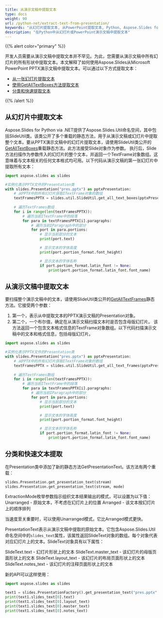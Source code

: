 ```yaml
---
title: 从演示文稿中提取文本
type: docs
weight: 90
url: /python-net/extract-text-from-presentation/
keywords: "从幻灯片提取文本, 从PowerPoint提取文本, Python, Aspose.Slides for Python via .NET"
description: "在Python中从幻灯片或PowerPoint演示文稿中提取文本"
---
```


{{% alert color="primary" %}} 

开发人员需要从演示文稿中提取文本并不罕见。为此，您需要从演示文稿中所有幻灯片的所有形状中提取文本。本文解释了如何使用Aspose.Slides从Microsoft PowerPoint PPTX演示文稿中提取文本。可以通过以下方式提取文本：

- [从一张幻灯片提取文本](/slides/python-net/extracting-text-from-the-presentation/)
- [使用GetAllTextBoxes方法提取文本](/slides/python-net/extracting-text-from-the-presentation/)
- [分类和快速提取文本](/slides/python-net/extracting-text-from-the-presentation/)

{{% /alert %}} 
## **从幻灯片中提取文本**
Aspose.Slides for Python via .NET提供了Aspose.Slides.Util命名空间，其中包括SlideUtil类。该类公开了多个重载的静态方法，用于从演示文稿或幻灯片中提取整个文本。要从PPTX演示文稿中的幻灯片提取文本，请使用SlideUtil类公开的[GetAllTextBoxes](https://reference.aspose.com/slides/python-net/aspose.slides.util/slideutil/)重载静态方法。此方法接受Slide对象作为参数。
执行后，Slide方法扫描作为参数传入的幻灯片的整个文本，并返回一个TextFrame对象数组。这意味着与文本相关的任何文本格式均可用。以下代码从演示文稿的第一张幻灯片中提取所有文本：

```py
import aspose.slides as slides

#实例化表示PPTX文件的Presentation类
with slides.Presentation("pres.pptx") as pptxPresentation:
    # 从PPTX中的所有幻灯片获取ITextFrame对象的数组
    textFramesPPTX = slides.util.SlideUtil.get_all_text_boxes(pptxPresentation.slides[0])
    
    # 遍历TextFrames数组
    for i in range(len(textFramesPPTX)):
	    # 遍历当前ITextFrame中的段落
        for para in textFramesPPTX[i].paragraphs:
            # 遍历当前IParagraph中的部分
            for port in para.portions:
			    # 显示当前部分的文本
                print(port.text)

    			# 显示文本的字体高度
                print(port.portion_format.font_height)

			    # 显示文本的字体名称
                if port.portion_format.latin_font != None:
                    print(port.portion_format.latin_font.font_name)
```




## **从演示文稿中提取文本**
要扫描整个演示文稿中的文本，请使用SlideUtil类公开的[GetAllTextFrames](https://reference.aspose.com/slides/python-net/aspose.slides.util/slideutil/)静态方法。它接受两个参数：

1. 第一个，表示从中提取文本的PPTX演示文稿的Presentation对象。
1. 第二个，一个布尔值，确定在从演示文稿扫描文本时是否包含母版幻灯片。
   该方法返回一个包含文本格式信息的TextFrame对象数组。以下代码扫描演示文稿中的文本和格式信息，包括母版幻灯片。

```py
import aspose.slides as slides

#实例化表示PPTX文件的Presentation类
with slides.Presentation("pres.pptx") as pptxPresentation:
    # 从PPTX中的所有幻灯片获取ITextFrame对象的数组
    textFramesPPTX = slides.util.SlideUtil.get_all_text_frames(pptxPresentation, True)
    
    # 遍历TextFrames数组
    for i in range(len(textFramesPPTX)):
	    # 遍历当前ITextFrame中的段落
        for para in textFramesPPTX[i].paragraphs:
            # 遍历当前IParagraph中的部分
            for port in para.portions:
			    # 显示当前部分的文本
                print(port.text)

    			# 显示文本的字体高度
                print(port.portion_format.font_height)

			    # 显示文本的字体名称
                if port.portion_format.latin_font != None:
                    print(port.portion_format.latin_font.font_name)
```




## **分类和快速文本提取**
在Presentation类中添加了新的静态方法GetPresentationText。该方法有两个重载：

```py
slides.Presentation.get_presentation_text(stream)
slides.Presentation.get_presentation_text(stream, mode)      
```

ExtractionMode枚举参数指示组织文本结果输出的模式，可以设置为以下值：
Unarranged - 原始文本，不考虑在幻灯片上的位置
Arranged - 该文本按幻灯片上的顺序排列

当速度至关重要时，可以使用Unarranged模式，它比Arranged模式更快。

PresentationText表示从演示文稿中提取的原始文本。它包含Aspose.Slides.Util命名空间中的`slides_text`属性，该属性返回SlideText对象的数组。每个对象代表对应幻灯片上的文本。SlideText对象具有以下属性：

SlideText.text - 幻灯片形状上的文本
SlideText.master_text - 该幻灯片的母版页面形状上的文本
SlideText.layout_text - 该幻灯片的布局页面形状上的文本
SlideText.notes_text - 该幻灯片的注释页面形状上的文本


新的API可以这样使用：

```py
import aspose.slides as slides

text1 = slides.PresentationFactory().get_presentation_text("pres.pptx", slides.TextExtractionArrangingMode.UNARRANGED)
print(text1.slides_text[0].text)
print(text1.slides_text[0].layout_text)
print(text1.slides_text[0].master_text)
print(text1.slides_text[0].notes_text)
```